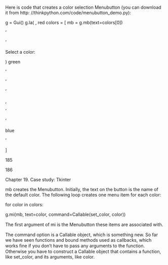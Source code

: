 Here is code that creates a color selection Menubutton (you can download it from http: //thinkpython.com/code/menubutton_demo.py):

g = Gui() g.la( , red colors = [ mb = g.mb(text=colors[0])

’

’

Select a color:

) green

’

’

’

,

’

’

blue

’

]

185

186

Chapter 19. Case study: Tkinter

mb creates the Menubutton. Initially, the text on the button is the name of the default color. The following loop creates one menu item for each color:

for color in colors:

g.mi(mb, text=color, command=Callable(set_color, color))

The ﬁrst argument of mi is the Menubutton these items are associated with.

The command option is a Callable object, which is something new. So far we have seen functions and bound methods used as callbacks, which works ﬁne if you don’t have to pass any arguments to the function. Otherwise you have to construct a Callable object that contains a function, like set_color, and its arguments, like color.